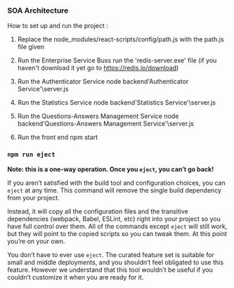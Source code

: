 ### SOA Architecture

How to set up and run the project :

1. Replace the node_modules/react-scripts/config/path.js with the path.js file given

2. Run the Enterprise Service Buss
    run the 'redis-server.exe' file (if you haven't download it yet go to https://redis.io/download)

3. Run the Authenticator Service
    node backend\'Authenticator Service'\server.js

4. Run the Statistics Service
    node backend\'Statistics Service'\server.js

5. Run the Questions-Answers Management Service
    node backend\'Questions-Answers Management Service'\server.js

6. Run the front end
    npm start





### `npm run eject`

**Note: this is a one-way operation. Once you `eject`, you can’t go back!**

If you aren’t satisfied with the build tool and configuration choices, you can `eject` at any time. This command will remove the single build dependency from your project.

Instead, it will copy all the configuration files and the transitive dependencies (webpack, Babel, ESLint, etc) right into your project so you have full control over them. All of the commands except `eject` will still work, but they will point to the copied scripts so you can tweak them. At this point you’re on your own.

You don’t have to ever use `eject`. The curated feature set is suitable for small and middle deployments, and you shouldn’t feel obligated to use this feature. However we understand that this tool wouldn’t be useful if you couldn’t customize it when you are ready for it.
